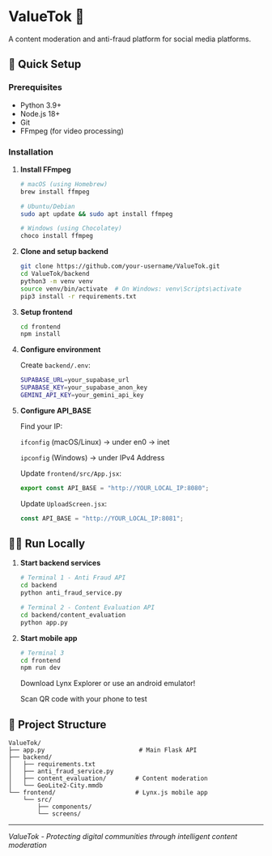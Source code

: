 # ValueTok 🎵

A content moderation and anti-fraud platform for social media platforms.

## 🚀 Quick Setup

### Prerequisites
- Python 3.9+
- Node.js 18+
- Git
- FFmpeg (for video processing)

### Installation

1. **Install FFmpeg**
   ```bash
   # macOS (using Homebrew)
   brew install ffmpeg
   
   # Ubuntu/Debian
   sudo apt update && sudo apt install ffmpeg
   
   # Windows (using Chocolatey)
   choco install ffmpeg
   ```

2. **Clone and setup backend**
   ```bash
   git clone https://github.com/your-username/ValueTok.git
   cd ValueTok/backend
   python3 -m venv venv
   source venv/bin/activate  # On Windows: venv\Scripts\activate
   pip3 install -r requirements.txt
   ```

2. **Setup frontend**
   ```bash
   cd frontend
   npm install
   ```

3. **Configure environment**
   
   Create `backend/.env`:
   ```bash
   SUPABASE_URL=your_supabase_url
   SUPABASE_KEY=your_supabase_anon_key
   GEMINI_API_KEY=your_gemini_api_key
   ```

4. **Configure API_BASE**

   Find your IP: 

   `ifconfig` (macOS/Linux) -> under en0 -> inet

   `ipconfig` (Windows) -> under IPv4 Address
   
   Update `frontend/src/App.jsx`:
   ```javascript
   export const API_BASE = "http://YOUR_LOCAL_IP:8080";
   ```
   Update `UploadScreen.jsx`:
   ``` javascript
   const API_BASE = "http://YOUR_LOCAL_IP:8081";
   ```

## 🏃‍♂️ Run Locally

1. **Start backend services**
   ```bash
   # Terminal 1 - Anti Fraud API
   cd backend
   python anti_fraud_service.py
   
   # Terminal 2 - Content Evaluation API
   cd backend/content_evaluation
   python app.py
   ```

2. **Start mobile app**
   ```bash
   # Terminal 3
   cd frontend
   npm run dev
   ```
   Download Lynx Explorer or use an android emulator!

   Scan QR code with your phone to test

## 📁 Project Structure
```
ValueTok/
├── app.py                          # Main Flask API
├── backend/
│   ├── requirements.txt
│   ├── anti_fraud_service.py
│   ├── content_evaluation/        # Content moderation
│   └── GeoLite2-City.mmdb
└── frontend/                      # Lynx.js mobile app
    └── src/
        ├── components/
        └── screens/
```
---

*ValueTok - Protecting digital communities through intelligent content moderation*
